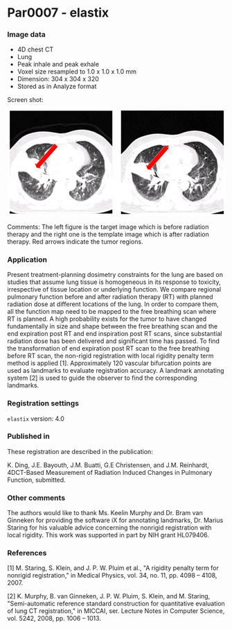 # Par0007 - elastix

###  Image data

* 4D chest CT
* Lung
* Peak inhale and peak exhale
* Voxel size resampled to 1.0 x 1.0 x 1.0 mm
* Dimension: 304 x 304 x 320
* Stored as in Analyze format

Screen shot:

![alt-text](Rigidity_comparison_target_and_template.jpg)

Comments: The left figure is the target image which is before radiation therapy and the right one is the template image which is after radiation therapy. Red arrows indicate the tumor regions.

###  Application

Present treatment-planning dosimetry constraints for the lung are based on studies that assume lung tissue is homogeneous in its response to toxicity, irrespective of tissue location or underlying function. We compare regional pulmonary function before and after radiation therapy (RT) with planned radiation dose at different locations of the lung. In order to compare them, all the function map need to be mapped to the free breathing scan where RT is planned. A high probability exists for the tumor to have changed fundamentally in size and shape between the free breathing scan and the end expiration post RT and end inspiration post RT scans, since substantial radiation dose has been delivered and significant time has passed. To find the transformation of end expiration post RT scan to the free breathing before RT scan, the non-rigid registration with local rigidity penalty term method is applied [1]. Approximately 120 vascular bifurcation points are used as landmarks to evaluate registration accuracy. A landmark annotating system [2] is used to guide the observer to find the corresponding landmarks.

###  Registration settings

`elastix` version: 4.0

###  Published in

These registration are described in the publication:

K. Ding, J.E. Bayouth, J.M. Buatti, G.E Christensen, and J.M. Reinhardt, 4DCT-Based Measurement of Radiation Induced Changes in Pulmonary Function, submitted.

### Other comments

The authors would like to thank Ms. Keelin Murphy and Dr. Bram van Ginneken for providing the software iX for annotating landmarks, Dr. Marius Staring for his valuable advice concerning the nonrigid registration with local rigidity. This work was supported in part by NIH grant HL079406.

###  References

[1] M. Staring, S. Klein, and J. P. W. Pluim et al., "A rigidity penalty term for nonrigid registration," in Medical Physics, vol. 34, no. 11, pp. 4098 – 4108, 2007.

[2] K. Murphy, B. van Ginneken, J. P. W. Pluim, S. Klein, and M. Staring, "Semi-automatic reference standard construction for quantitative evaluation of lung CT registration," in MICCAI, ser. Lecture Notes in Computer Science, vol. 5242, 2008, pp. 1006 – 1013.
